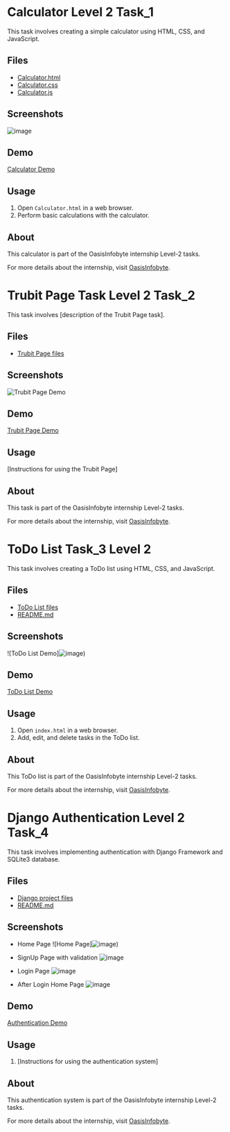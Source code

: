 # Calculator Level 2 Task_1

This task involves creating a simple calculator using HTML, CSS, and JavaScript.

## Files

- [Calculator.html](Calculator.html)
- [Calculator.css](Calculator.css)
- [Calculator.js](Calculator.js)

## Screenshots

![image](https://github.com/DHARUNSURYA/OIBSIP/assets/121680349/b6f60948-12f7-4558-820d-52fd51bb0b37)

## Demo

[Calculator Demo](https://www.linkedin.com/feed/update/urn:li:activity:7149275609251127296/)

## Usage

1. Open `Calculator.html` in a web browser.
2. Perform basic calculations with the calculator.

## About

This calculator is part of the OasisInfobyte internship Level-2 tasks.

For more details about the internship, visit [OasisInfobyte](https://www.linkedin.com/company/oasisinfobyte/).


# Trubit Page Task Level 2 Task_2

This task involves [description of the Trubit Page task].

## Files

- [Trubit Page files](Trubit_Page/)

## Screenshots

![Trubit Page Demo](https://example.com/trubit_page_demo.png)

## Demo

[Trubit Page Demo](https://www.linkedin.com/feed/update/urn:li:activity:7152919023867809796/)

## Usage

[Instructions for using the Trubit Page]

## About

This task is part of the OasisInfobyte internship Level-2 tasks.

For more details about the internship, visit [OasisInfobyte](https://www.linkedin.com/company/oasisinfobyte/).

# ToDo List Task_3 Level 2

This task involves creating a ToDo list using HTML, CSS, and JavaScript.

## Files

- [ToDo List files](ToDo_List/)
- [README.md](ToDo_List/README.md)

## Screenshots

![ToDo List Demo]![image](https://github.com/DHARUNSURYA/OIBSIP/assets/121680349/d1f61ca9-63aa-4c13-b715-ad23ada10dc0))

## Demo

[ToDo List Demo]([https://www.linkedin.com/feed/update/urn:li:activity:your_todo_list_demo_link/](https://www.linkedin.com/feed/update/urn:li:activity:7157389157181321217/))

## Usage

1. Open `index.html` in a web browser.
2. Add, edit, and delete tasks in the ToDo list.

## About

This ToDo list is part of the OasisInfobyte internship Level-2 tasks.

For more details about the internship, visit [OasisInfobyte](https://www.linkedin.com/company/oasisinfobyte/).


# Django Authentication Level 2 Task_4

This task involves implementing authentication with Django Framework and SQLite3 database.

## Files

- [Django project files](Django_Authentication/)
- [README.md](Django_Authentication/README.md)

## Screenshots

- Home Page ![Home Page]![image](https://github.com/DHARUNSURYA/OIBSIP/assets/121680349/6ecf15b3-e9cd-4bd2-a07a-7aae9d4112bd))
- SignUp Page with validation ![image](https://github.com/DHARUNSURYA/OIBSIP/assets/121680349/f90ff5bd-95fa-4689-8fd3-0e206b4173cd)

- Login Page ![image](https://github.com/DHARUNSURYA/OIBSIP/assets/121680349/7696532b-c4bc-4e6d-88ff-c77cba3a048f)

- After Login Home Page ![image](https://github.com/DHARUNSURYA/OIBSIP/assets/121680349/70b932a9-d4f1-4bf7-a2c2-bfed03295314)



## Demo

[Authentication Demo]([https://www.linkedin.com/feed/update/urn:li:activity:your_auth_demo_link/](https://www.linkedin.com/feed/update/urn:li:activity:7157394104765583360/))

## Usage

1. [Instructions for using the authentication system]

## About

This authentication system is part of the OasisInfobyte internship Level-2 tasks.

For more details about the internship, visit [OasisInfobyte](https://www.linkedin.com/company/oasisinfobyte/).
